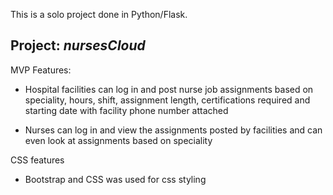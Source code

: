 This is a solo project done in Python/Flask.

Project: *nursesCloud*
-------------------------

MVP Features:

* Hospital facilities can log in and post nurse job assignments based on speciality, hours, shift, assignment length, certifications required and starting date with facility phone number attached

* Nurses can log in and view the assignments posted by facilities and can even look at assignments based on speciality

CSS features

* Bootstrap and CSS was used for css styling
